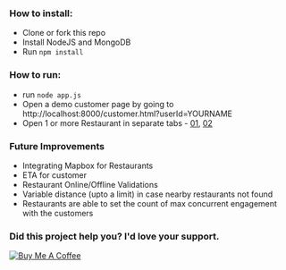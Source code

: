 ### How to install:
- Clone or fork this repo
- Install NodeJS and MongoDB
- Run `npm install`

### How to run:
- run `node app.js`
- Open a demo customer page by going to http://localhost:8000/customer.html?userId=YOURNAME
- Open 1 or more Restaurant in separate tabs - [01](http://localhost:8000/restaurant.html?userId=01), [02](http://localhost:8000/restaurant.html?userId=02)

### Future Improvements
- Integrating Mapbox for Restaurants
- ETA for customer
- Restaurant Online/Offline Validations
- Variable distance (upto a limit) in case nearby restaurants not found
- Restaurants are able to set the count of max concurrent engagement with the customers

### Did this project help you? I'd love your support.

<a href="https://www.buymeacoffee.com/apoorvtyagi" target="_blank">
  <img src="https://bmc-cdn.nyc3.digitaloceanspaces.com/BMC-button-images/custom_images/purple_img.png" alt="Buy Me A Coffee" style="height: auto !important;width: auto !important;">
</a>
